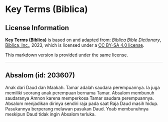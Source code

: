 # Key Terms (Biblica)

## License Information

**Key Terms (Biblica)** is based on and adapted from: _Biblica Bible Dictionary_, [Biblica, Inc.](https://www.biblica.com/), 2023, which is licensed under a [CC BY-SA 4.0 license](https://creativecommons.org/licenses/by-sa/4.0/legalcode.en).

This markdown version is provided under the same license.



--------------------------------

## Absalom (id: 203607)

Anak dari Daud dan Maakah. Tamar adalah saudara perempuannya. Ia juga memiliki seorang anak perempuan bernama Tamar. Absalom membunuh saudaranya Amnon karena memperkosa Tamar saudara perempuannya. Absalom menjadikan dirinya sendiri raja pada saat Raja Daud masih hidup. Pasukannya berperang melawan pasukan Daud. Yoab membunuhnya meskipun Daud tidak ingin Absalom terluka.


